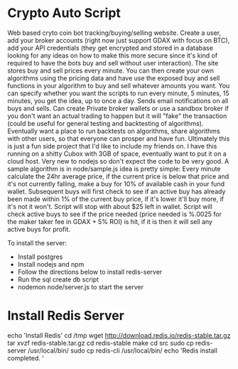 # Crypto Auto Script
Web based cryto coin bot tracking/buying/selling website. Create a user, add your broker accounts (right now just support GDAX with focus on BTC), add your API credentials (they get encrypted and stored in a database looking for any ideas on how to make this more secure since it's kind of required to have the bots buy and sell without user interaction). The site stores buy and sell prices every minute. You can then create your own algorithms using the pricing data and have use the exposed buy and sell functions in your algorithm to buy and sell whatever amounts you want. You can specify whether you want the scripts to run every minute, 5 minutes, 15 minutes, you get the idea, up to once a day. Sends email notifications on all buys and sells. Can create Private broker wallets or use a sandbox broker if you don't want an actual trading to happen but it will "fake" the transaction (could be useful for general testing and backtesting of algorithms). Eventually want a place to run backtests on algorithms, share algorithms with other users, so that everyone can prosper and have fun. Ultimately this is just a fun side project that I'd like to include my friends on. I have this running on a shitty Cubox with 3GB of space, eventually want to put it on a cloud host. Very new to nodejs so don't expect the code to be very good. A sample algorithm is in node/sample.js idea is pretty simple: Every minute calculate the 24hr average price, if the current price is below that price and it's not currently falling, make a buy for 10% of available cash in your fund wallet. Subsequent buys will first check to see if an active buy has already been made within 1% of the current buy price, if it's lower it'll buy more, if it's not it won't. Script will stop with about $25 left in wallet. Script will check active buys to see if the price needed (price needed is %.0025 for the maker taker fee in GDAX + 5% ROI) is hit, if it is then it will sell any active buys for profit.

To install the server:
- Install postgres
- Install nodejs and npm
- Follow the directions below to install redis-server
- Run the sql create db script
- nodemon node/server.js to start the server

# Install Redis Server
echo 'Install Redis'
cd /tmp
wget http://download.redis.io/redis-stable.tar.gz
tar xvzf redis-stable.tar.gz
cd redis-stable
make
cd src
sudo cp redis-server /usr/local/bin/
sudo cp redis-cli /usr/local/bin/
echo 'Redis install completed. '
